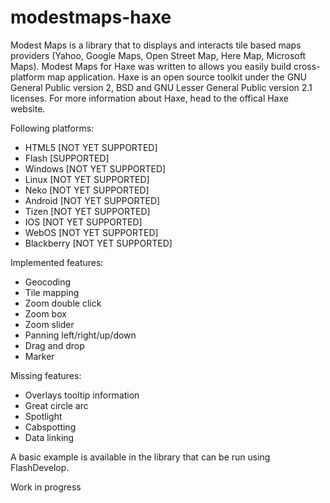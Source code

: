modestmaps-haxe
===============
Modest Maps is a library that to displays and interacts tile based maps providers (Yahoo, Google Maps, Open Street Map, Here Map, Microsoft Maps).
Modest Maps for Haxe was written to allows you easily build cross-platform map application. 
Haxe is an open source toolkit under the GNU General Public version 2, BSD and GNU Lesser General Public version 2.1 licenses. For more information about Haxe, head to the offical Haxe website.

Following platforms:
 * HTML5 [NOT YET SUPPORTED]
 * Flash [SUPPORTED]
 * Windows [NOT YET SUPPORTED]
 * Linux [NOT YET SUPPORTED]
 * Neko [NOT YET SUPPORTED]
 * Android [NOT YET SUPPORTED]
 * Tizen [NOT YET SUPPORTED]
 * IOS [NOT YET SUPPORTED]
 * WebOS [NOT YET SUPPORTED]
 * Blackberry [NOT YET SUPPORTED]

Implemented features:
 * Geocoding
 * Tile mapping
 * Zoom double click
 * Zoom box
 * Zoom slider
 * Panning left/right/up/down
 * Drag and drop
 * Marker

Missing features:
 * Overlays tooltip information
 * Great circle arc
 * Spotlight
 * Cabspotting
 * Data linking

A basic example is available in the library that can be run using FlashDevelop.

Work in progress